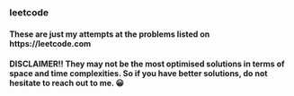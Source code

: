 <h3> leetcode </h3>
<h4><p>These are just my attempts at the problems listed on https://leetcode.com</p></h4>
<h4><p>DISCLAIMER!! They may not be the most optimised solutions in terms of space and time complexities. So if you have better solutions, 
do not hesitate to reach out to me. 😀 </p></h4>
